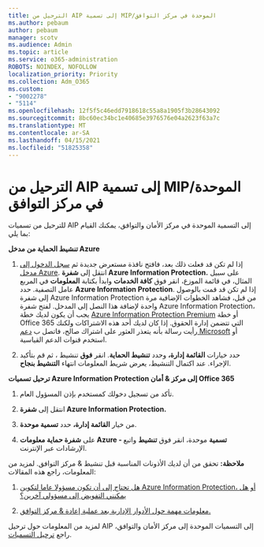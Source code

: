 ```yaml
---
title: الترحيل من AIP إلى تسمية MIP/الموحدة في مركز التوافق
ms.author: pebaum
author: pebaum
manager: scotv
ms.audience: Admin
ms.topic: article
ms.service: o365-administration
ROBOTS: NOINDEX, NOFOLLOW
localization_priority: Priority
ms.collection: Adm_O365
ms.custom:
- "9002278"
- "5114"
ms.openlocfilehash: 12f5f5c46edd7918618c55a8a1905f3b28643092
ms.sourcegitcommit: 8bc60ec34bc1e40685e3976576e04a2623f63a7c
ms.translationtype: MT
ms.contentlocale: ar-SA
ms.lasthandoff: 04/15/2021
ms.locfileid: "51825358"
---
```

# <a name="migration-from-aip-to-mipunified-labeling-in-the-compliance-center"></a>الترحيل من AIP إلى تسمية MIP/الموحدة في مركز التوافق

للترحيل من تسميات AIP إلى التسمية الموحدة في مركز الأمان والتوافق، يمكنك القيام بما يلي:

**تنشيط الحماية من مدخل Azure**

1. إذا لم تكن قد فعلت ذلك بعد، فافتح نافذة مستعرض جديدة ثم [سجل الدخول إلى مدخل Azure](https://docs.microsoft.com/azure/information-protection/deploy-use/configure-policy#signing-in-to-the-azure-portal). انتقل إلى **شفرة Azure Information Protection.** على سبيل المثال، في قائمة الموزع، انقر فوق **كافة الخدمات** وابدأ بكتابة **المعلومات** في المربع عامل التصفية. حدد **Azure Information Protection**. إذا لم تكن قد قمت بالوصول إلى شفرة Azure Information [](https://docs.microsoft.com/azure/information-protection/deploy-use/configure-policy#to-access-the-azure-information-protection-blade-for-the-first-time) Protection من قبل، فشاهد الخطوات الإضافية مرة واحدة لإضافة هذا النصل إلى المدخل. لفتح شفرة Azure Information Protection، يجب أن يكون لديك خطة [Azure Information Protection Premium](https://www.microsoft.com/cloud-platform/azure-information-protection-pricing) أو خطة Office 365 التي تتضمن إدارة الحقوق. إذا كان لديك أحد هذه الاشتراكات ولكنك رأيت رسالة بأنه يتعذر العثور على اشتراك صالح، فاتصل ب [دعم Microsoft](https://docs.microsoft.com/azure/information-protection/get-started/information-support#to-contact-microsoft-support) أو استخدم قنوات الدعم القياسية.

2. حدد خيارات **القائمة إدارة،** وحدد **تنشيط الحماية**. انقر **فوق** تنشيط ، ثم قم بتأكيد الإجراء. عند اكتمال التنشيط، يعرض شريط المعلومات انتهاء **التنشيط بنجاح**.

**ترحيل تسميات Azure Information Protection إلى مركز & أمان Office 365**

1. تأكد من تسجيل دخولك كمستخدم بإذن المسؤول العام.

2. انتقل إلى **شفرة Azure Information Protection.**

3. من خيار **القائمة إدارة،** حدد **تسمية موحدة**.

4. على **شفرة حماية معلومات Azure - تسمية** موحدة، انقر فوق **تنشيط** واتبع الإرشادات عبر الإنترنت.

**ملاحظة:** تحقق من أن لديك الأذونات المناسبة قبل تنشيط & مركز التوافق. لمزيد من المعلومات، راجع هذه المقالات:

1. [هل تحتاج إلى أن تكون مسؤولا عاما لتكوين Azure Information Protection، أو هل يمكنني التفويض إلى مسؤولي آخرين؟](https://docs.microsoft.com/azure/information-protection/faqs#do-you-need-to-be-a-global-admin-to-configure-azure-information-protection-or-can-i-delegate-to-other-administrators)

2. [معلومات مهمة حول الأدوار الإدارية بعد عملية إعادة & مركز التوافق.](https://docs.microsoft.com/azure/information-protection/configure-policy-migrate-labels#important-information-about-administrative-roles)

لمزيد من المعلومات حول ترحيل AIP إلى التسميات الموحدة إلى مركز الأمان والتوافق، راجع [ترحيل التسميات](https://docs.microsoft.com/azure/information-protection/configure-policy-migrate-labels).

